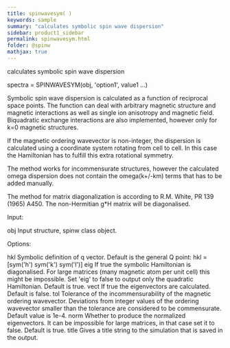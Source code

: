 ```yaml
---
title: spinwavesym( )
keywords: sample
summary: "calculates symbolic spin wave dispersion"
sidebar: product1_sidebar
permalink: spinwavesym.html
folder: @spinw
mathjax: true
---
```

  calculates symbolic spin wave dispersion
 
  spectra = SPINWAVESYM(obj, 'option1', value1 ...)
 
  Symbolic spin wave dispersion is calculated as a function of reciprocal
  space points. The function can deal with arbitrary magnetic structure and
  magnetic interactions as well as single ion anisotropy and magnetic
  field. Biquadratic exchange interactions are also implemented, however
  only for k=0 magnetic structures.
 
  If the magnetic ordering wavevector is non-integer, the dispersion is
  calculated using a coordinate system rotating from cell to cell. In this
  case the Hamiltonian has to fulfill this extra rotational symmetry.
 
  The method works for incommensurate structures, however the calculated
  omega dispersion does not contain the omega(k+/-km) terms that has to be
  added manually.
 
  The method for matrix diagonalization is according to R.M. White, PR 139
  (1965) A450. The non-Hermitian g*H matrix will be diagonalised.
 
  Input:
 
  obj           Input structure, spinw class object.
 
  Options:
 
  hkl           Symbolic definition of q vector. Default is the general Q
                point:
                    hkl = [sym('h') sym('k') sym('l')]
  eig           If true the symbolic Hamiltonian is diagonalised. For large
                matrices (many magnetic atom per unit cell) this might be
                impossible. Set 'eig' to false to output only the quadratic
                Hamiltonian. Default is true.
  vect          If true the eigenvectors are calculated. Default is false.
  tol           Tolerance of the incommensurability of the magnetic
                ordering wavevector. Deviations from integer values of the
                ordering wavevector smaller than the tolerance are
                considered to be commensurate. Default value is 1e-4.
  norm          Whether to produce the normalized eigenvectors. It can be
                impossible for large matrices, in that case set it to
                false. Default is true.
  title         Gives a title string to the simulation that is saved in the
                output.

